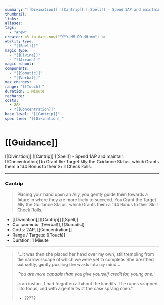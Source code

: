 ```yaml
---
summary: "[[Divination]] [[Cantrip]] [[Spell]] - Spend 1AP and maintain [[Concentration]] to Grant the Target Ally the Guidance Status, which Grants them a 1d4 Bonus to their Skill Check Rolls."
thumbnail: 
links: 
aliases: 
tags:
  - "#new"
created: <% tp.date.now("YYYY-MM-DD HH:mm") %>
ability type:
  - "[[Spell]]"
magic type:
  - "[[Divine]]"
  - "[[Arcana]]"
magic school: 
components:
  - "[[Somatic]]"
  - "[[Verbal]]"
max charges: 
range: "[[Touch]]"
duration: 1 Minute
recharge: 
costs:
  - 2AP
  - "[[Concentration]]"
base level: "[[Cantrip]]"
spec tree: "[[Divination]]"
---
```

# [[Guidance]]
[[Divination]] [[Cantrip]] [[Spell]] - Spend 1AP and maintain [[Concentration]] to Grant the Target Ally the Guidance Status, which Grants them a 1d4 Bonus to their Skill Check Rolls.

---
### Cantrip
>Placing your hand upon an Ally, you gently guide them towards a future in where they are more likely to succeed. You Grant the Target Ally the Guidance Status, which Grants them a 1d4 Bonus to their Skill Check Rolls.
- [[Divination]] [[Cantrip]] [[Spell]]
- Components: [[Verbal]], [[Somatic]]
- Costs: 2AP, [[Concentration]]
- Range / Targets: [[Touch]]
- Duration: 1 Minute

---

>"...it was then she placed her hand over my own, still trembling from the narrow escape of which we were yet to complete. She breathed out softly, gently pushing the words into my mind...
>
>'*You are more capable than you give yourself credit for, young one.*'
>
>In an instant, I had forgotten all about the bandits. The runes snapped into focus, and with a gentle twist the case sprang open."
>- ?????

